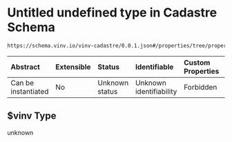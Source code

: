 # Untitled undefined type in Cadastre Schema

```txt
https://schema.vinv.io/vinv-cadastre/0.0.1.json#/properties/tree/properties/crown/properties/image_crown/properties/height/$vinv
```



| Abstract            | Extensible | Status         | Identifiable            | Custom Properties | Additional Properties | Access Restrictions | Defined In                                                                                                              |
| :------------------ | :--------- | :------------- | :---------------------- | :---------------- | :-------------------- | :------------------ | :---------------------------------------------------------------------------------------------------------------------- |
| Can be instantiated | No         | Unknown status | Unknown identifiability | Forbidden         | Allowed               | none                | [dereferenced.doc.json\*](../../../../../vinv-schemas/vinv-tree/out/0.0.1/dereferenced.doc.json "open original schema") |

## $vinv Type

unknown
